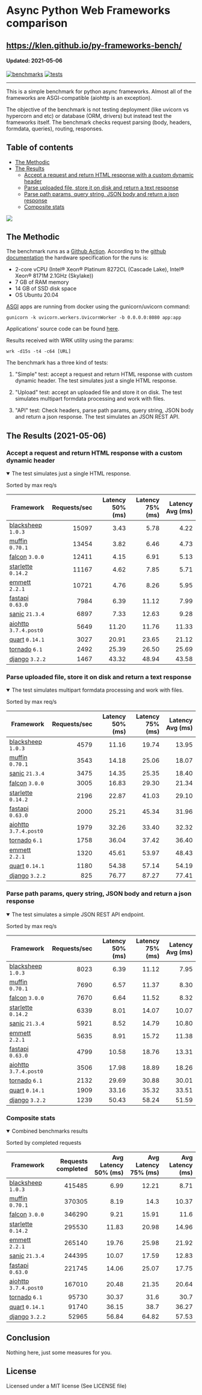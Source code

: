 # Async Python Web Frameworks comparison

https://klen.github.io/py-frameworks-bench/
----------
#### Updated: 2021-05-06

[![benchmarks](https://github.com/klen/py-frameworks-bench/actions/workflows/benchmarks.yml/badge.svg)](https://github.com/klen/py-frameworks-bench/actions/workflows/benchmarks.yml)
[![tests](https://github.com/klen/py-frameworks-bench/actions/workflows/tests.yml/badge.svg)](https://github.com/klen/py-frameworks-bench/actions/workflows/tests.yml)

----------

This is a simple benchmark for python async frameworks. Almost all of the
frameworks are ASGI-compatible (aiohttp is an exception).

The objective of the benchmark is not testing deployment (like uvicorn vs
hypercorn and etc) or database (ORM, drivers) but instead test the frameworks
itself. The benchmark checks request parsing (body, headers, formdata,
queries), routing, responses.

## Table of contents

* [The Methodic](#the-methodic)
* [The Results](#the-results-2021-05-06)
    * [Accept a request and return HTML response with a custom dynamic header](#html)
    * [Parse uploaded file, store it on disk and return a text response](#upload)
    * [Parse path params, query string, JSON body and return a json response](#api)
    * [Composite stats ](#composite)

<img src='https://quickchart.io/chart?width=800&height=400&c={type:"bar",data:{labels:["blacksheep","muffin","falcon","starlette","emmett","sanic","fastapi","aiohttp","tornado","quart","django",],datasets:[{label:"num of req",data:[415485,370305,346290,295530,265140,244395,221745,167010,95730,91740,52965,]}]}}' />

## The Methodic

The benchmark runs as a [Github Action](https://github.com/features/actions).
According to the [github
documentation](https://docs.github.com/en/actions/using-github-hosted-runners/about-github-hosted-runners)
the hardware specification for the runs is:

* 2-core vCPU (Intel® Xeon® Platinum 8272CL (Cascade Lake), Intel® Xeon® 8171M 2.1GHz (Skylake))
* 7 GB of RAM memory
* 14 GB of SSD disk space
* OS Ubuntu 20.04

[ASGI](https://asgi.readthedocs.io/en/latest/) apps are running from docker using the gunicorn/uvicorn command:

    gunicorn -k uvicorn.workers.UvicornWorker -b 0.0.0.0:8080 app:app

Applications' source code can be found
[here](https://github.com/klen/py-frameworks-bench/tree/develop/frameworks).

Results received with WRK utility using the params:

    wrk -d15s -t4 -c64 [URL]

The benchmark has a three kind of tests:

1. "Simple" test: accept a request and return HTML response with custom dynamic
   header. The test simulates just a single HTML response.

2. "Upload" test: accept an uploaded file and store it on disk. The test
   simulates multipart formdata processing and work with files.

3. "API" test: Check headers, parse path params, query string, JSON body and return a json
   response. The test simulates an JSON REST API.


## The Results (2021-05-06)

<h3 id="html"> Accept a request and return HTML response with a custom dynamic header</h3>
<details open>
<summary> The test simulates just a single HTML response. </summary>

Sorted by max req/s

| Framework | Requests/sec | Latency 50% (ms) | Latency 75% (ms) | Latency Avg (ms) |
| --------- | -----------: | ---------------: | ---------------: | ---------------: |
| [blacksheep](https://pypi.org/project/blacksheep/) `1.0.3` | 15097 | 3.43 | 5.78 | 4.22
| [muffin](https://pypi.org/project/muffin/) `0.70.1` | 13454 | 3.82 | 6.46 | 4.73
| [falcon](https://pypi.org/project/falcon/) `3.0.0` | 12411 | 4.15 | 6.91 | 5.13
| [starlette](https://pypi.org/project/starlette/) `0.14.2` | 11167 | 4.62 | 7.85 | 5.71
| [emmett](https://pypi.org/project/emmett/) `2.2.1` | 10721 | 4.76 | 8.26 | 5.95
| [fastapi](https://pypi.org/project/fastapi/) `0.63.0` | 7984 | 6.39 | 11.12 | 7.99
| [sanic](https://pypi.org/project/sanic/) `21.3.4` | 6897 | 7.33 | 12.63 | 9.28
| [aiohttp](https://pypi.org/project/aiohttp/) `3.7.4.post0` | 5649 | 11.20 | 11.76 | 11.33
| [quart](https://pypi.org/project/quart/) `0.14.1` | 3027 | 20.91 | 23.65 | 21.12
| [tornado](https://pypi.org/project/tornado/) `6.1` | 2492 | 25.39 | 26.50 | 25.69
| [django](https://pypi.org/project/django/) `3.2.2` | 1467 | 43.32 | 48.94 | 43.58


</details>

<h3 id="upload"> Parse uploaded file, store it on disk and return a text response</h3>
<details open>
<summary> The test simulates multipart formdata processing and work with files.  </summary>

Sorted by max req/s

| Framework | Requests/sec | Latency 50% (ms) | Latency 75% (ms) | Latency Avg (ms) |
| --------- | -----------: | ---------------: | ---------------: | ---------------: |
| [blacksheep](https://pypi.org/project/blacksheep/) `1.0.3` | 4579 | 11.16 | 19.74 | 13.95
| [muffin](https://pypi.org/project/muffin/) `0.70.1` | 3543 | 14.18 | 25.06 | 18.07
| [sanic](https://pypi.org/project/sanic/) `21.3.4` | 3475 | 14.35 | 25.35 | 18.40
| [falcon](https://pypi.org/project/falcon/) `3.0.0` | 3005 | 16.83 | 29.30 | 21.34
| [starlette](https://pypi.org/project/starlette/) `0.14.2` | 2196 | 22.87 | 41.03 | 29.10
| [fastapi](https://pypi.org/project/fastapi/) `0.63.0` | 2000 | 25.21 | 45.34 | 31.96
| [aiohttp](https://pypi.org/project/aiohttp/) `3.7.4.post0` | 1979 | 32.26 | 33.40 | 32.32
| [tornado](https://pypi.org/project/tornado/) `6.1` | 1758 | 36.04 | 37.42 | 36.40
| [emmett](https://pypi.org/project/emmett/) `2.2.1` | 1320 | 45.61 | 53.97 | 48.43
| [quart](https://pypi.org/project/quart/) `0.14.1` | 1180 | 54.38 | 57.14 | 54.19
| [django](https://pypi.org/project/django/) `3.2.2` | 825 | 76.77 | 87.27 | 77.41


</details>

<h3 id="api"> Parse path params, query string, JSON body and return a json response</h3>
<details open>
<summary> The test simulates a simple JSON REST API endpoint.  </summary>

Sorted by max req/s

| Framework | Requests/sec | Latency 50% (ms) | Latency 75% (ms) | Latency Avg (ms) |
| --------- | -----------: | ---------------: | ---------------: | ---------------: |
| [blacksheep](https://pypi.org/project/blacksheep/) `1.0.3` | 8023 | 6.39 | 11.12 | 7.95
| [muffin](https://pypi.org/project/muffin/) `0.70.1` | 7690 | 6.57 | 11.37 | 8.30
| [falcon](https://pypi.org/project/falcon/) `3.0.0` | 7670 | 6.64 | 11.52 | 8.32
| [starlette](https://pypi.org/project/starlette/) `0.14.2` | 6339 | 8.01 | 14.07 | 10.07
| [sanic](https://pypi.org/project/sanic/) `21.3.4` | 5921 | 8.52 | 14.79 | 10.80
| [emmett](https://pypi.org/project/emmett/) `2.2.1` | 5635 | 8.91 | 15.72 | 11.38
| [fastapi](https://pypi.org/project/fastapi/) `0.63.0` | 4799 | 10.58 | 18.76 | 13.31
| [aiohttp](https://pypi.org/project/aiohttp/) `3.7.4.post0` | 3506 | 17.98 | 18.89 | 18.26
| [tornado](https://pypi.org/project/tornado/) `6.1` | 2132 | 29.69 | 30.88 | 30.01
| [quart](https://pypi.org/project/quart/) `0.14.1` | 1909 | 33.16 | 35.32 | 33.51
| [django](https://pypi.org/project/django/) `3.2.2` | 1239 | 50.43 | 58.24 | 51.59

</details>

<h3 id="composite"> Composite stats </h3>
<details open>
<summary> Combined benchmarks results</summary>

Sorted by completed requests

| Framework | Requests completed | Avg Latency 50% (ms) | Avg Latency 75% (ms) | Avg Latency (ms) |
| --------- | -----------------: | -------------------: | -------------------: | ---------------: |
| [blacksheep](https://pypi.org/project/blacksheep/) `1.0.3` | 415485 | 6.99 | 12.21 | 8.71
| [muffin](https://pypi.org/project/muffin/) `0.70.1` | 370305 | 8.19 | 14.3 | 10.37
| [falcon](https://pypi.org/project/falcon/) `3.0.0` | 346290 | 9.21 | 15.91 | 11.6
| [starlette](https://pypi.org/project/starlette/) `0.14.2` | 295530 | 11.83 | 20.98 | 14.96
| [emmett](https://pypi.org/project/emmett/) `2.2.1` | 265140 | 19.76 | 25.98 | 21.92
| [sanic](https://pypi.org/project/sanic/) `21.3.4` | 244395 | 10.07 | 17.59 | 12.83
| [fastapi](https://pypi.org/project/fastapi/) `0.63.0` | 221745 | 14.06 | 25.07 | 17.75
| [aiohttp](https://pypi.org/project/aiohttp/) `3.7.4.post0` | 167010 | 20.48 | 21.35 | 20.64
| [tornado](https://pypi.org/project/tornado/) `6.1` | 95730 | 30.37 | 31.6 | 30.7
| [quart](https://pypi.org/project/quart/) `0.14.1` | 91740 | 36.15 | 38.7 | 36.27
| [django](https://pypi.org/project/django/) `3.2.2` | 52965 | 56.84 | 64.82 | 57.53

</details>

## Conclusion

Nothing here, just some measures for you.

## License

Licensed under a MIT license (See LICENSE file)